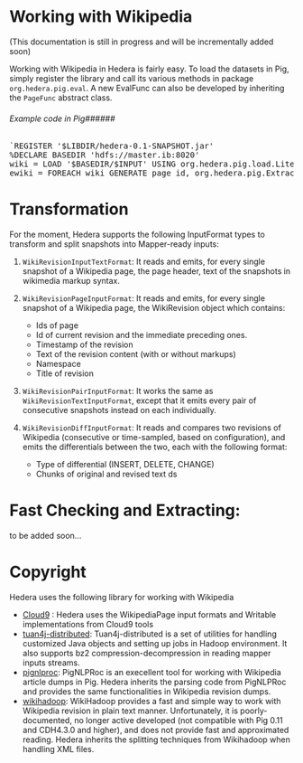 Working with Wikipedia
======

(This documentation is still in progress and will be incrementally added soon)

Working with Wikipedia in Hedera is fairly easy. To load the datasets in Pig, simply register the library and call its various methods in package <code>org.hedera.pig.eval</code>. A new EvalFunc can also be developed by inheriting the <code>PageFunc</code> abstract class.

###### Example code in Pig######

<pre>
`REGISTER '$LIBDIR/hedera-0.1-SNAPSHOT.jar'
%DECLARE BASEDIR 'hdfs://master.ib:8020'
wiki = LOAD '$BASEDIR/$INPUT' USING org.hedera.pig.load.LiteWikipediaLoader
ewiki = FOREACH wiki GENERATE page_id, org.hedera.pig.ExtractTemplate(page_id,page_title,text);`
</pre>


Transformation
=============

For the moment, Hedera supports the following InputFormat types to transform and split snapshots into Mapper-ready inputs:

1. `WikiRevisionInputTextFormat`: It reads and emits, for every single snapshot of a Wikipedia page, the page header, text of the snapshots in wikimedia markup syntax.

2. `WikiRevisionPageInputFormat`: It reads and emits, for every single snapshot of a Wikipedia page, the WikiRevision object which contains:
   - Ids of page
   - Id of current revision and the immediate preceding ones.
   - Timestamp of the revision
   - Text of the revision content (with or without markups)
   - Namespace
   - Title of revision

3. `WikiRevisionPairInputFormat`: It works the same as `WikiRevisionTextInputFormat`, except that it emits every pair of consecutive snapshots instead on each individually.

4. `WikiRevisionDiffInputFormat`: It reads and compares two revisions of Wikipedia (consecutive or time-sampled, based on configuration), and emits the differentials between the two, each with the following format:
   - Type of differential (INSERT, DELETE, CHANGE)
   - Chunks of original and revised text
ds



Fast Checking and Extracting:
=============
to be added soon...



Copyright
=============
Hedera uses the following library for working with Wikipedia

+ [Cloud9](https://github.com/antoine-tran/Cloud9) : Hedera uses the WikipediaPage input formats and Writable implementations from Cloud9 tools
+ [tuan4j-distributed](https://github.com/antoine-tran/maven-repo): Tuan4j-distributed is a set of utilities for handling customized Java objects and setting up jobs in Hadoop environment. It also supports bz2 compression-decompression in reading mapper inputs streams.
+ [pignlproc](https://github.com/ogrisel/pignlproc): PigNLPRoc is an execellent tool for working with Wikipedia article dumps in Pig. Hedera inherits the parsing code from PigNLPRoc and provides the same functionalities in Wikipedia revision dumps.
+ [wikihadoop](https://github.com/whym/wikihadoop): WikiHadoop provides a fast and simple way to work with Wikipedia revision in plain text manner. Unfortunately, it is poorly-documented, no longer active developed (not compatible with Pig 0.11 and CDH4.3.0 and higher), and does not provide fast and approximated reading. Hedera inherits the splitting techniques from Wikihadoop when handling XML files.
